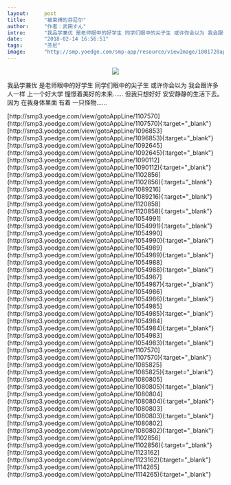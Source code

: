 ```yaml
---
layout:     post
title:      "被束缚的芬尼尔"
author:     "作者：武田すん"
intro:      "我品学兼优 是老师眼中的好学生 同学们眼中的尖子生 或许你会以为 我会跟许多人一样 上一个好大学 憧憬着美好的未来…… 但我只想好好 安安静静的生活下去。 因为 在我身体里面 有着 一只怪物……"
date:       "2018-02-14 16:56:51"
tags:       "芬尼"
image:      "http://smp.yoedge.com/smp-app/resource/viewImage/1001720appline.png"
---
```

<div style="text-align: center">
<p><img src="http://smp.yoedge.com/smp-app/resource/viewImage/1001720appline.png"/></p>
</div>
<p class="post-meta">
<span>我品学兼优 是老师眼中的好学生 同学们眼中的尖子生 或许你会以为 我会跟许多人一样 上一个好大学 憧憬着美好的未来…… 但我只想好好 安安静静的生活下去。 因为 在我身体里面 有着 一只怪物……</span>
</p>
[http://smp3.yoedge.com/view/gotoAppLine/1107570](http://smp3.yoedge.com/view/gotoAppLine/1107570){:target="_blank"}
[http://smp3.yoedge.com/view/gotoAppLine/1096853](http://smp3.yoedge.com/view/gotoAppLine/1096853){:target="_blank"}
[http://smp3.yoedge.com/view/gotoAppLine/1092645](http://smp3.yoedge.com/view/gotoAppLine/1092645){:target="_blank"}
[http://smp3.yoedge.com/view/gotoAppLine/1090112](http://smp3.yoedge.com/view/gotoAppLine/1090112){:target="_blank"}
[http://smp3.yoedge.com/view/gotoAppLine/1102856](http://smp3.yoedge.com/view/gotoAppLine/1102856){:target="_blank"}
[http://smp3.yoedge.com/view/gotoAppLine/1089216](http://smp3.yoedge.com/view/gotoAppLine/1089216){:target="_blank"}
[http://smp3.yoedge.com/view/gotoAppLine/1120858](http://smp3.yoedge.com/view/gotoAppLine/1120858){:target="_blank"}
[http://smp3.yoedge.com/view/gotoAppLine/1054991](http://smp3.yoedge.com/view/gotoAppLine/1054991){:target="_blank"}
[http://smp3.yoedge.com/view/gotoAppLine/1054990](http://smp3.yoedge.com/view/gotoAppLine/1054990){:target="_blank"}
[http://smp3.yoedge.com/view/gotoAppLine/1054989](http://smp3.yoedge.com/view/gotoAppLine/1054989){:target="_blank"}
[http://smp3.yoedge.com/view/gotoAppLine/1054988](http://smp3.yoedge.com/view/gotoAppLine/1054988){:target="_blank"}
[http://smp3.yoedge.com/view/gotoAppLine/1054987](http://smp3.yoedge.com/view/gotoAppLine/1054987){:target="_blank"}
[http://smp3.yoedge.com/view/gotoAppLine/1054986](http://smp3.yoedge.com/view/gotoAppLine/1054986){:target="_blank"}
[http://smp3.yoedge.com/view/gotoAppLine/1054985](http://smp3.yoedge.com/view/gotoAppLine/1054985){:target="_blank"}
[http://smp3.yoedge.com/view/gotoAppLine/1054984](http://smp3.yoedge.com/view/gotoAppLine/1054984){:target="_blank"}
[http://smp3.yoedge.com/view/gotoAppLine/1054983](http://smp3.yoedge.com/view/gotoAppLine/1054983){:target="_blank"}
[http://smp3.yoedge.com/view/gotoAppLine/1107570](http://smp3.yoedge.com/view/gotoAppLine/1107570){:target="_blank"}
[http://smp3.yoedge.com/view/gotoAppLine/1085825](http://smp3.yoedge.com/view/gotoAppLine/1085825){:target="_blank"}
[http://smp3.yoedge.com/view/gotoAppLine/1080805](http://smp3.yoedge.com/view/gotoAppLine/1080805){:target="_blank"}
[http://smp3.yoedge.com/view/gotoAppLine/1080804](http://smp3.yoedge.com/view/gotoAppLine/1080804){:target="_blank"}
[http://smp3.yoedge.com/view/gotoAppLine/1080803](http://smp3.yoedge.com/view/gotoAppLine/1080803){:target="_blank"}
[http://smp3.yoedge.com/view/gotoAppLine/1080802](http://smp3.yoedge.com/view/gotoAppLine/1080802){:target="_blank"}
[http://smp3.yoedge.com/view/gotoAppLine/1102856](http://smp3.yoedge.com/view/gotoAppLine/1102856){:target="_blank"}
[http://smp3.yoedge.com/view/gotoAppLine/1123162](http://smp3.yoedge.com/view/gotoAppLine/1123162){:target="_blank"}
[http://smp3.yoedge.com/view/gotoAppLine/1114265](http://smp3.yoedge.com/view/gotoAppLine/1114265){:target="_blank"}


